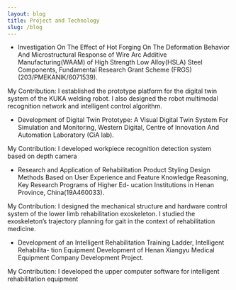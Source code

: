 ```yaml
---
layout: blog
title: Project and Technology
slug: /blog
---
```

- Investigation On The Effect of Hot Forging On The Deformation Behavior And
Microstructural Response of Wire Arc Additive Manufacturing(WAAM) of High
Strength Low Alloy(HSLA) Steel Components, Fundamental Research Grant Scheme (FRGS)
(203/PMEKANIK/6071539).

My Contribution: I established the prototype platform for the digital twin
system of the KUKA welding robot. I also designed the robot multimodal recognition network
and intelligent control algorithm.

- Development of Digital Twin Prototype: A Visual Digital Twin System For Simulation
and Monitoring, Western Digital, Centre of Innovation And Automation Laboratory (CiA lab).

My Contribution: I developed workpiece recognition detection system based on depth camera

- Research and Application of Rehabilitation Product Styling Design Methods Based on
User Experience and Feature Knowledge Reasoning, Key Research Programs of Higher Ed-
ucation Institutions in Henan Province, China(19A460033).

My Contribution: I designed the mechanical structure and hardware control system of the
lower limb rehabilitation exoskeleton. I studied the exoskeleton’s trajectory planning for gait in
the context of rehabilitation medicine.

- Development of an Intelligent Rehabilitation Training Ladder, Intelligent Rehabilita-
tion Equipment Development of Henan Xiangyu Medical Equipment Company Development
Project.

My Contribution: I developed the upper computer software for intelligent rehabilitation
equipment

<br />

